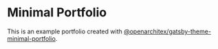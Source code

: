 # Minimal Portfolio

This is an example portfolio created with [@openarchitex/gatsby-theme-minimal-portfolio](https://github.com/OpenArchitex/gatsby-themes/tree/master/themes/gatsby-theme-minimal-portfolio).
